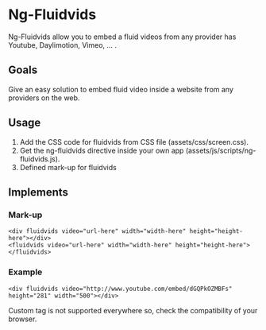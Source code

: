 # Ng-Fluidvids

Ng-Fluidvids allow you to embed a fluid videos from any provider has Youtube, Daylimotion, Vimeo, ... .

## Goals

Give an easy solution to embed fluid video inside a website from any providers on the web.

## Usage

1. Add the CSS code for fluidvids from CSS file (assets/css/screen.css).
2. Get the ng-fluidvids directive inside your own app (assets/js/scripts/ng-fluidvids.js).
3. Defined mark-up for fluidvids

## Implements

### Mark-up

	<div fluidvids video="url-here" width="width-here" height="height-here"></div>
	<fluidvids video="url-here" width="width-here" height="height-here"></fluidvids>

### Example

	<div fluidvids video="http://www.youtube.com/embed/dGQPkOZMBFs" height="281" width="500"></div>

Custom tag is not supported everywhere so, check the compatibility of your browser.